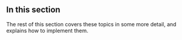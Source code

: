 

## In this section

The rest of this section covers these topics in some more detail, and explains how to implement them.

